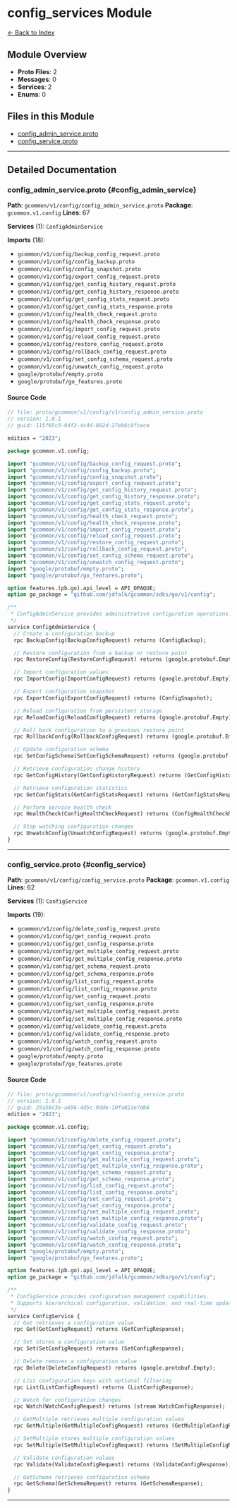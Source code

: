 # config_services Module

[← Back to Index](./index.md)

## Module Overview

- **Proto Files**: 2
- **Messages**: 0
- **Services**: 2
- **Enums**: 0

## Files in this Module

- [config_admin_service.proto](#config_admin_service)
- [config_service.proto](#config_service)
---


## Detailed Documentation

### config_admin_service.proto {#config_admin_service}

**Path**: `gcommon/v1/config/config_admin_service.proto` **Package**: `gcommon.v1.config` **Lines**: 67

**Services** (1): `ConfigAdminService`

**Imports** (18):

- `gcommon/v1/config/backup_config_request.proto`
- `gcommon/v1/config/config_backup.proto`
- `gcommon/v1/config/config_snapshot.proto`
- `gcommon/v1/config/export_config_request.proto`
- `gcommon/v1/config/get_config_history_request.proto`
- `gcommon/v1/config/get_config_history_response.proto`
- `gcommon/v1/config/get_config_stats_request.proto`
- `gcommon/v1/config/get_config_stats_response.proto`
- `gcommon/v1/config/health_check_request.proto`
- `gcommon/v1/config/health_check_response.proto`
- `gcommon/v1/config/import_config_request.proto`
- `gcommon/v1/config/reload_config_request.proto`
- `gcommon/v1/config/restore_config_request.proto`
- `gcommon/v1/config/rollback_config_request.proto`
- `gcommon/v1/config/set_config_schema_request.proto`
- `gcommon/v1/config/unwatch_config_request.proto`
- `google/protobuf/empty.proto`
- `google/protobuf/go_features.proto`

#### Source Code

```protobuf
// file: proto/gcommon/v1/config/v1/config_admin_service.proto
// version: 1.0.1
// guid: 115f65c3-94f2-4c4d-892d-27eb6c9fcece

edition = "2023";

package gcommon.v1.config;

import "gcommon/v1/config/backup_config_request.proto";
import "gcommon/v1/config/config_backup.proto";
import "gcommon/v1/config/config_snapshot.proto";
import "gcommon/v1/config/export_config_request.proto";
import "gcommon/v1/config/get_config_history_request.proto";
import "gcommon/v1/config/get_config_history_response.proto";
import "gcommon/v1/config/get_config_stats_request.proto";
import "gcommon/v1/config/get_config_stats_response.proto";
import "gcommon/v1/config/health_check_request.proto";
import "gcommon/v1/config/health_check_response.proto";
import "gcommon/v1/config/import_config_request.proto";
import "gcommon/v1/config/reload_config_request.proto";
import "gcommon/v1/config/restore_config_request.proto";
import "gcommon/v1/config/rollback_config_request.proto";
import "gcommon/v1/config/set_config_schema_request.proto";
import "gcommon/v1/config/unwatch_config_request.proto";
import "google/protobuf/empty.proto";
import "google/protobuf/go_features.proto";

option features.(pb.go).api_level = API_OPAQUE;
option go_package = "github.com/jdfalk/gcommon/sdks/go/v1/config";

/**
 * ConfigAdminService provides administrative configuration operations.
 */
service ConfigAdminService {
  // Create a configuration backup
  rpc BackupConfig(BackupConfigRequest) returns (ConfigBackup);

  // Restore configuration from a backup or restore point
  rpc RestoreConfig(RestoreConfigRequest) returns (google.protobuf.Empty);

  // Import configuration values
  rpc ImportConfig(ImportConfigRequest) returns (google.protobuf.Empty);

  // Export configuration snapshot
  rpc ExportConfig(ExportConfigRequest) returns (ConfigSnapshot);

  // Reload configuration from persistent storage
  rpc ReloadConfig(ReloadConfigRequest) returns (google.protobuf.Empty);

  // Roll back configuration to a previous restore point
  rpc RollbackConfig(RollbackConfigRequest) returns (google.protobuf.Empty);

  // Update configuration schema
  rpc SetConfigSchema(SetConfigSchemaRequest) returns (google.protobuf.Empty);

  // Retrieve configuration change history
  rpc GetConfigHistory(GetConfigHistoryRequest) returns (GetConfigHistoryResponse);

  // Retrieve configuration statistics
  rpc GetConfigStats(GetConfigStatsRequest) returns (GetConfigStatsResponse);

  // Perform service health check
  rpc HealthCheck(ConfigHealthCheckRequest) returns (ConfigHealthCheckResponse);

  // Stop watching configuration changes
  rpc UnwatchConfig(UnwatchConfigRequest) returns (google.protobuf.Empty);
}
```

---

### config_service.proto {#config_service}

**Path**: `gcommon/v1/config/config_service.proto` **Package**: `gcommon.v1.config` **Lines**: 62

**Services** (1): `ConfigService`

**Imports** (19):

- `gcommon/v1/config/delete_config_request.proto`
- `gcommon/v1/config/get_config_request.proto`
- `gcommon/v1/config/get_config_response.proto`
- `gcommon/v1/config/get_multiple_config_request.proto`
- `gcommon/v1/config/get_multiple_config_response.proto`
- `gcommon/v1/config/get_schema_request.proto`
- `gcommon/v1/config/get_schema_response.proto`
- `gcommon/v1/config/list_config_request.proto`
- `gcommon/v1/config/list_config_response.proto`
- `gcommon/v1/config/set_config_request.proto`
- `gcommon/v1/config/set_config_response.proto`
- `gcommon/v1/config/set_multiple_config_request.proto`
- `gcommon/v1/config/set_multiple_config_response.proto`
- `gcommon/v1/config/validate_config_request.proto`
- `gcommon/v1/config/validate_config_response.proto`
- `gcommon/v1/config/watch_config_request.proto`
- `gcommon/v1/config/watch_config_response.proto`
- `google/protobuf/empty.proto`
- `google/protobuf/go_features.proto`

#### Source Code

```protobuf
// file: proto/gcommon/v1/config/v1/config_service.proto
// version: 1.0.1
// guid: 25a56c3e-a656-4d5c-9dde-10fa021e7db6
edition = "2023";

package gcommon.v1.config;

import "gcommon/v1/config/delete_config_request.proto";
import "gcommon/v1/config/get_config_request.proto";
import "gcommon/v1/config/get_config_response.proto";
import "gcommon/v1/config/get_multiple_config_request.proto";
import "gcommon/v1/config/get_multiple_config_response.proto";
import "gcommon/v1/config/get_schema_request.proto";
import "gcommon/v1/config/get_schema_response.proto";
import "gcommon/v1/config/list_config_request.proto";
import "gcommon/v1/config/list_config_response.proto";
import "gcommon/v1/config/set_config_request.proto";
import "gcommon/v1/config/set_config_response.proto";
import "gcommon/v1/config/set_multiple_config_request.proto";
import "gcommon/v1/config/set_multiple_config_response.proto";
import "gcommon/v1/config/validate_config_request.proto";
import "gcommon/v1/config/validate_config_response.proto";
import "gcommon/v1/config/watch_config_request.proto";
import "gcommon/v1/config/watch_config_response.proto";
import "google/protobuf/empty.proto";
import "google/protobuf/go_features.proto";

option features.(pb.go).api_level = API_OPAQUE;
option go_package = "github.com/jdfalk/gcommon/sdks/go/v1/config";

/**
 * ConfigService provides configuration management capabilities.
 * Supports hierarchical configuration, validation, and real-time updates.
 */
service ConfigService {
  // Get retrieves a configuration value
  rpc Get(GetConfigRequest) returns (GetConfigResponse);

  // Set stores a configuration value
  rpc Set(SetConfigRequest) returns (SetConfigResponse);

  // Delete removes a configuration value
  rpc Delete(DeleteConfigRequest) returns (google.protobuf.Empty);

  // List configuration keys with optional filtering
  rpc List(ListConfigRequest) returns (ListConfigResponse);

  // Watch for configuration changes
  rpc Watch(WatchConfigRequest) returns (stream WatchConfigResponse);

  // GetMultiple retrieves multiple configuration values
  rpc GetMultiple(GetMultipleConfigRequest) returns (GetMultipleConfigResponse);

  // SetMultiple stores multiple configuration values
  rpc SetMultiple(SetMultipleConfigRequest) returns (SetMultipleConfigResponse);

  // Validate configuration values
  rpc Validate(ValidateConfigRequest) returns (ValidateConfigResponse);

  // GetSchema retrieves configuration schema
  rpc GetSchema(GetSchemaRequest) returns (GetSchemaResponse);
}
```

---

